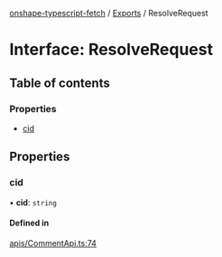 [onshape-typescript-fetch](../README.md) / [Exports](../modules.md) / ResolveRequest

# Interface: ResolveRequest

## Table of contents

### Properties

- [cid](ResolveRequest.md#cid)

## Properties

### cid

• **cid**: `string`

#### Defined in

[apis/CommentApi.ts:74](https://github.com/toebes/onshape-typescript-fetch/blob/3e11ae1/apis/CommentApi.ts#L74)
